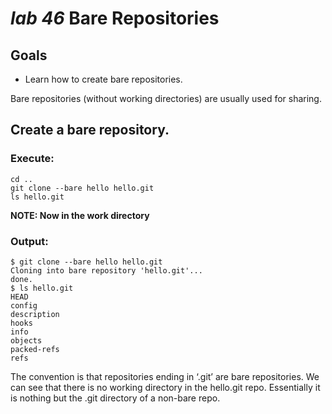 # *lab 46* Bare Repositories

## Goals

- Learn how to create bare repositories.

Bare repositories (without working directories) are usually used for
sharing.

## Create a bare repository.

### **Execute:**

``` instructions
cd ..
git clone --bare hello hello.git
ls hello.git
```

**NOTE: Now in the work directory**

### **Output:**

``` sample
$ git clone --bare hello hello.git
Cloning into bare repository 'hello.git'...
done.
$ ls hello.git
HEAD
config
description
hooks
info
objects
packed-refs
refs
```

The convention is that repositories ending in ‘.git’ are bare
repositories. We can see that there is no working directory in the
hello.git repo. Essentially it is nothing but the .git directory of a
non-bare repo.
